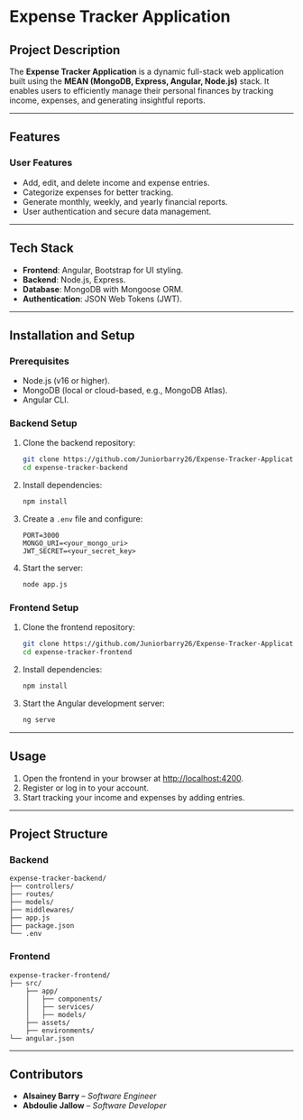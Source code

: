 # **Expense Tracker Application**

## **Project Description**
The **Expense Tracker Application** is a dynamic full-stack web application built using the **MEAN (MongoDB, Express, Angular, Node.js)** stack. It enables users to efficiently manage their personal finances by tracking income, expenses, and generating insightful reports.

---

## **Features**
### **User Features**
- Add, edit, and delete income and expense entries.
- Categorize expenses for better tracking.
- Generate monthly, weekly, and yearly financial reports.
- User authentication and secure data management.

---

## **Tech Stack**
- **Frontend**: Angular, Bootstrap for UI styling.
- **Backend**: Node.js, Express.
- **Database**: MongoDB with Mongoose ORM.
- **Authentication**: JSON Web Tokens (JWT).

---

## **Installation and Setup**

### **Prerequisites**
- Node.js (v16 or higher).
- MongoDB (local or cloud-based, e.g., MongoDB Atlas).
- Angular CLI.

### **Backend Setup**
1. Clone the backend repository:
   ```bash
   git clone https://github.com/Juniorbarry26/Expense-Tracker-Application
   cd expense-tracker-backend
   ```
2. Install dependencies:
   ```bash
   npm install
   ```
3. Create a `.env` file and configure:
   ```env
   PORT=3000
   MONGO_URI=<your_mongo_uri>
   JWT_SECRET=<your_secret_key>
   ```
4. Start the server:
   ```bash
   node app.js
   ```

### **Frontend Setup**
1. Clone the frontend repository:
   ```bash
   git clone https://github.com/Juniorbarry26/Expense-Tracker-Application
   cd expense-tracker-frontend
   ```
2. Install dependencies:
   ```bash
   npm install
   ```
3. Start the Angular development server:
   ```bash
   ng serve
   ```

---

## **Usage**
1. Open the frontend in your browser at [http://localhost:4200](http://localhost:4200).
2. Register or log in to your account.
3. Start tracking your income and expenses by adding entries.

---

## **Project Structure**
### **Backend**
```
expense-tracker-backend/
├── controllers/
├── routes/
├── models/
├── middlewares/
├── app.js
├── package.json
└── .env
```

### **Frontend**
```
expense-tracker-frontend/
├── src/
    ├── app/
    │   ├── components/
    │   ├── services/
    │   ├── models/
    ├── assets/
    ├── environments/
└── angular.json
```

---

## **Contributors**
- **Alsainey Barry** – *Software Engineer*
- **Abdoulie Jallow** – *Software Developer*
